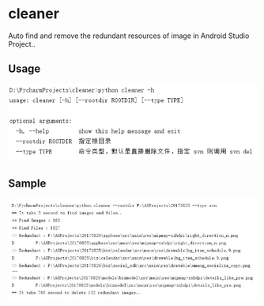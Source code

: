 # cleaner

Auto find and remove the redundant resources of image in Android Studio Project..

## Usage

![image](screenshot/001.png)

## Sample

![image](screenshot/002.jpg)
